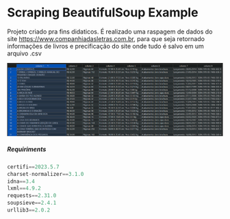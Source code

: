 # Scraping BeautifulSoup Example

Projeto criado pra fins didaticos.
É realizado uma raspagem de dados do site https://www.companhiadasletras.com.br, para que seja retornado informações de livros e precificação do site onde tudo é salvo em um arquivo .csv

<img src='images_readme/csv_example.png'>

##### Requiriments

```python  beautifulsoup4==4.12.2
certifi==2023.5.7
charset-normalizer==3.1.0
idna==3.4
lxml==4.9.2
requests==2.31.0
soupsieve==2.4.1
urllib3==2.0.2
```

